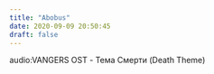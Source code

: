 ```yaml
---
title: "Abobus"
date: 2020-09-09 20:50:45
draft: false
---
```


audio:VANGERS OST -  Тема Смерти (Death Theme) 
